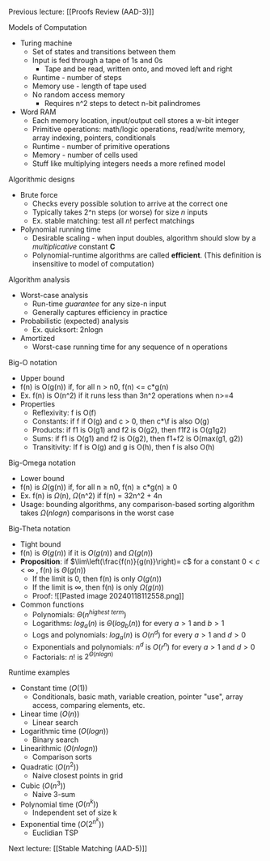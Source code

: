 Previous lecture: [[Proofs Review (AAD-3)]]


Models of Computation
- Turing machine
	- Set of states and transitions between them
	- Input is fed through a tape of 1s and 0s
		- Tape and be read, written onto, and moved left and right
	- Runtime - number of steps
	- Memory use - length of tape used
	- No random access memory
		- Requires n^2 steps to detect n-bit palindromes
- Word RAM
	- Each memory location, input/output cell stores a w-bit integer
	- Primitive operations: math/logic operations, read/write memory, array indexing, pointers, conditionals
	- Runtime - number of primitive operations
	- Memory - number of cells used
	- Stuff like multiplying integers needs a more refined model

Algorithmic designs
- Brute force
	- Checks every possible solution to arrive at the correct one
	- Typically takes 2^n steps (or worse) for size *n* inputs
	- Ex. stable matching: test all *n*! perfect matchings
- Polynomial running time
	- Desirable scaling - when input doubles, algorithm should slow by a *multiplicative* constant **C**
	- Polynomial-runtime algorithms are called **efficient**. (This definition is insensitive to model of computation)

Algorithm analysis
- Worst-case analysis
	- Run-time *guarantee* for any size-n input
	- Generally captures efficiency in practice
- Probabilistic (expected) analysis
	- Ex. quicksort: 2nlogn
- Amortized
	- Worst-case running time for any sequence of n operations

Big-O notation
- Upper bound
- f(n) is O(g(n)) if, for all n > n0, f(n) <= c\*g(n)
- Ex. f(n) is O(n^2) if it runs less than 3n^2 operations when n>=4
- Properties
	- Reflexivity: f is O(f)
	- Constants: if f if O(g) and c > 0, then c*\f is also O(g)
	- Products: if f1 is O(g1) and f2 is O(g2), then f1f2 is O(g1g2)
	- Sums: if f1 is O(g1) and f2 is O(g2), then f1+f2 is O(max(g1, g2))
	- Transitivity: If f is O(g) and g is O(h), then f is also O(h)

Big-Omega notation
- Lower bound
- f(n) is $\Omega$(g(n)) if, for all n $\geq$ n0, f(n) $\geq$ c\*g(n) $\geq$ 0
- Ex. f(n) is $\Omega$(n), $\Omega$(n^2) if f(n) = 32n^2 + 4n
- Usage: bounding algorithms, any comparison-based sorting algorithm takes $\Omega(nlogn)$ comparisons in the worst case

Big-Theta notation
- Tight bound
- f(n) is $\Theta(g(n))$ if it is $O(g(n))$ and $\Omega(g(n))$
- **Proposition**: if $\lim\left(\frac{f(n)}{g(n)}\right)= c$  for a constant $0 < c < \infty$ , f(n) is $\Theta(g(n))$
	- If the limit is 0, then f(n) is only $O(g(n))$
	- If the limit is $\infty$, then f(n) is only $\Omega(g(n))$
	- Proof: ![[Pasted image 20240118112558.png]]
- Common functions
	- Polynomials: $\Theta(n^{highest\ term})$
	- Logarithms: $log_a(n)$ is $\Theta(log_b(n))$ for every $a > 1$ and $b > 1$
	- Logs and polynomials: $log_a(n)$ is $O(n^d)$ for every $a > 1$ and $d > 0$
	- Exponentials and polynomials: $n^d$ is $O(r^n)$ for every $a > 1$ and $d > 0$
	- Factorials: $n!$ is $2^{\Theta(nlogn)}$

Runtime examples
- Constant time ($O(1)$)
	- Conditionals, basic math, variable creation, pointer "use", array access, comparing elements, etc.
- Linear time ($O(n)$)
	- Linear search
- Logarithmic time ($O(logn)$)
	- Binary search
- Linearithmic ($O(nlogn)$)
	- Comparison sorts
- Quadratic ($O(n^2)$)
	- Naive closest points in grid
- Cubic ($O(n^3)$)
	- Naive 3-sum
- Polynomial time ($O(n^k)$)
	- Independent set of size k
- Exponential time ($O(2^{n^k})$)
	- Euclidian TSP


Next lecture: [[Stable Matching (AAD-5)]]